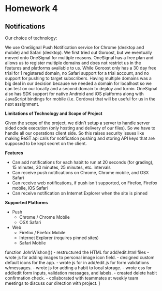 # Homework 4

## Notifications

Our choice of technology:

We use OneSignal Push Notification service for Chrome (desktop and mobile) and Safari (desktop). We first tried out
Goroost, but we eventually moved onto OneSignal for multiple reasons. OneSignal has a free plan and allows us to register
multiple domains and does not restrict us in the features and platforms available to us. While Goroost only has a 30
day free trial for 1 registered domain, no Safari support for a trial account, and no support for pushing to target subscribers. 
Having multiple domains was a big deal in our decision because we needed a domain for localhost so we can test on 
our locally and a second domain to deploy and turnin. OneSignal also has SDK support for native Android and iOS platforms
along with JavaScript bindings for mobile (i.e. Cordova) that will be useful for us in the next assignment.

**Limitations of Technology and Scope of Project**

Given the scope of the project, we didn't setup a server to handle server sided code execution (only hosting and
delivery of our files). So we have to handle all our operations client side. So this raises security issues like
making ReST api calls for notification pushing and storing API keys that are supposed to be kept secret on the client.

**Features**

- Can add notifications for each habit to run at 20 seconds (for grading), 15 minutes, 30 minutes, 25 minutes, etc. intervals
- Can receive push notifications on Chrome, Chrome mobile, and OSX Safari
- Can receive web notifications, if push isn't supported, on Firefox, Firefox mobile, iOS Safari
- Can receive notification on Internet Explorer when the site is pinned

**Supported Platforms**

- Push
    - Chrome / Chrome Mobile
    - OSX Safari
- Web
    - Firefox / Firefox Mobile
    - Internet Explorer (requires pinned sites)
    - Safari Mobile

function JohnWishon(){
    - restructured the HTML for add/edit.html files
    - wrote js for adding images to personal image icon field.
    - designed custom default icons for the app.
    - wrote js for in add/edit.js for form validations w/messages.
    - wrote js for adding a habit to local storage.
    - wrote css for add/edit form inputs, validation messages, and labels.
    - created delete habit confirmation check.
    - collaborated with teammates at weekly team meetings to discuss our direction with project.
}